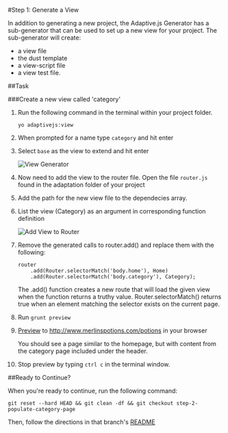 #Step 1: Generate a View

In addition to generating a new project, the Adaptive.js Generator has a sub-generator that can be used to set up a new view for your project. The sub-generator will create:
* a view file
* the dust template
* a view-script file
* a view test file.


##Task

###Create a new view called 'category'

1. Run the following command in the terminal within your project folder.

    ```
    yo adaptivejs:view
    ```

2. When prompted for a name type `category` and hit enter
3. Select `base` as the view to extend and hit enter

    ![View Generator](https://s3.amazonaws.com/uploads.hipchat.com/15359/64553/VXQhsUYEz8Jjnqj/Screen%20Shot%202015-01-15%20at%205.05.49%20PM.png)

4. Now need to add the view to the router file. Open the file `router.js` found in the adaptation folder of your project
5. Add the path for the new view file to the dependecies array.
6. List the view (Category) as an argument in corresponding function definition


    ![Add View to Router](https://s3.amazonaws.com/uploads.hipchat.com/15359/64553/6ShtDgoKJvxKuCq/Screen%20Shot%202015-02-05%20at%201.15.29%20PM.png)

7. Remove the generated calls to router.add() and replace them with the following:

    ```
    router
        .add(Router.selectorMatch('body.home'), Home)
        .add(Router.selectorMatch('body.category'), Category);
    ```


    The .add() function creates a new route that will load the given view when the function returns a truthy value. Router.selectorMatch() returns true when an element matching the selector exists on the current page.

8. Run `grunt preview`
9. [Preview](https://cloud.mobify.com/docs/adaptivejs/getting-started/new-project/#/start-adaptivejs-server) to http://www.merlinspotions.com/potions in your browser

    You should see a page similar to the homepage, but with content from the category page included under the header.

10. Stop preview by typing `ctrl c` in the terminal window.

##Ready to Continue?

When you're ready to continue, run the following command:

```
git reset --hard HEAD && git clean -df && git checkout step-2-populate-category-page
```

Then, follow the directions in that branch's [README](https://github.com/mobify/workshop--adaptivejs-site/blob/step-2-populate-category-page/README.md)
